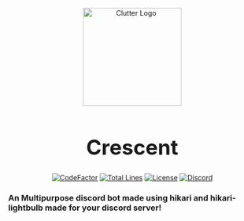 <div align="center">
    <p style="margin-bottom: 0 !important;">
        <img alt="Clutter Logo" src="https://cdn.discordapp.com/attachments/994303862326427699/1002512508617248778/images.png" width=200>
    </p>
    <h1 style="font-size: 3em">Crescent</h1>

[![CodeFactor](https://www.codefactor.io/repository/github/SawshaDev/CrescentBot/badge)](https://www.codefactor.io/repository/github/SawshaDev/CrescentBot/)
[![Total Lines](https://img.shields.io/tokei/lines/github/SawshaDev/CrescentBot)](https://github.com/SawshaDev/CrescentBot)
[![License](https://img.shields.io/badge/license-GPL_3.0-success)](./LICENSE)
[![Discord](https://img.shields.io/discord/944535258722861106?color=success&label=discord&logo=discord&logoColor=white)](https://discord.gg/S8rWDRU82W)
</div>

### An Multipurpose discord bot made using hikari and hikari-lightbulb made for your discord server!
